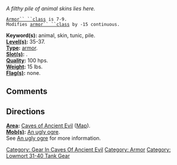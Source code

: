 *A filthy pile of animal skins lies here.*

[`Armor`` ``class`](Armor_Values.md "wikilink")` is 7-9.`  
`Modifies `[`armor`` ``class`](Armor_Class.md "wikilink")` by -15 continuous.`

**Keyword(s):** animal, skin, tunic, pile.  
**[Level(s)](Object_Level.md "wikilink"):** 35-37.  
**[Type](:Category:_Object_Types.md "wikilink"):**
[armor](:Category:_Armor.md "wikilink").  
**[Slot(s)](Object_Slots.md "wikilink"):** <worn on body>.  
**[Quality](Object_Quality.md "wikilink"):** 100 hps.  
**[Weight](Object_Weight.md "wikilink"):** 15 lbs.  
**[Flag(s)](:Category:_Object_Flags.md "wikilink"):** none.  

## Comments

## Directions

**[Area](:Category:_Areas.md "wikilink"):** [Caves of Ancient
Evil](:Category:_Caves_Of_Ancient_Evil.md "wikilink")
([Map](Caves_Of_Ancient_Evil_Map.md "wikilink")).  
**[Mob(s)](:Category:_Mobs.md "wikilink"):** [An ugly
ogre](Ugly_Ogre.md "wikilink").  
See [An ugly ogre](Ugly_Ogre.md "wikilink") for more information.  

[Category: Gear In Caves Of Ancient
Evil](Category:_Gear_In_Caves_Of_Ancient_Evil "wikilink") [Category:
Armor](Category:_Armor "wikilink") [Category: Lowmort 31-40 Tank
Gear](Category:_Lowmort_31-40_Tank_Gear "wikilink")
